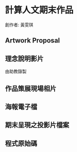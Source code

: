 # 計算人文期末作品
創作者: 黃雯琪 

## Artwork Proposal

## 理念說明影片 
由助教錄製

## 作品策展現場相片

## 海報電子檔


## 期末呈現之投影片檔案


## 程式原始碼


